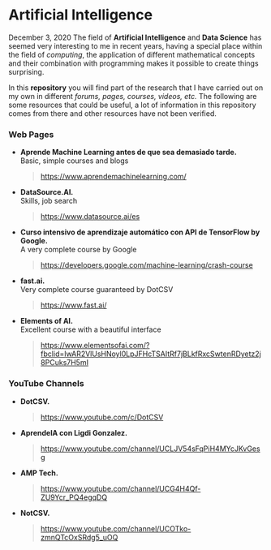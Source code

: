 # Artificial Intelligence
December 3, 2020
The field of **Artificial Intelligence** and **Data Science** has seemed very interesting to me in recent years, having a special place within the field of *computing*, the application of different mathematical concepts and their combination with programming makes it possible to create things surprising.

In this **repository** you will find part of the research that I have carried out on my own in different *forums, pages, courses, videos, etc.* The following are some resources that could be useful, a lot of information in this repository comes from there and other resources have not been verified.

### Web Pages
- **Aprende Machine Learning antes de que sea demasiado tarde.**  
  Basic, simple courses and blogs
  > https://www.aprendemachinelearning.com/
- **DataSource.AI.**  
  Skills, job search
  > https://www.datasource.ai/es
- **Curso intensivo de aprendizaje automático con API de TensorFlow by Google.**  
  A very complete course by Google
  > https://developers.google.com/machine-learning/crash-course
- **fast.ai.**  
  Very complete course guaranteed by DotCSV
  > https://www.fast.ai/
- **Elements of AI.**  
  Excellent course with a beautiful interface
  > https://www.elementsofai.com/?fbclid=IwAR2VlUsHNoyl0LpJFHcTSAItRf7jBLkfRxcSwtenRDyetz2j8PCuks7H5mI
 ### YouTube Channels  
- **DotCSV.**
  > https://www.youtube.com/c/DotCSV
- **AprendeIA con Ligdi Gonzalez.**
  > https://www.youtube.com/channel/UCLJV54sFqPiH4MYcJKvGesg
- **AMP Tech.**
  > https://www.youtube.com/channel/UCG4H4Qf-ZU9Ycr_PQ4egqDQ
- **NotCSV.**
  > https://www.youtube.com/channel/UCOTko-zmnQTcOxSRdg5_uOQ
